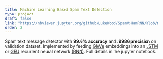 ```yaml
---
title: Machine Learning Based Spam Text Detection
type: project
draft: false
link: "https://nbviewer.jupyter.org/github/LukeWood/SpamVsHamRNN/blob/master/Lab9.ipynb"
order: 2
---
```

Spam text message detector with **99.6% accuracy**  and **.9986 precision** on validation dataset.
Implemented by feeding [GloVe](https://nlp.stanford.edu/projects/glove/) embeddings into an [LSTM](https://en.wikipedia.org/wiki/Long_short-term_memory) or [GRU](https://en.wikipedia.org/wiki/Gated_recurrent_unit) recurrent neural network [(RNN)](https://en.wikipedia.org/wiki/Recurrent_neural_network).  Full details in the jupyter notebook.

